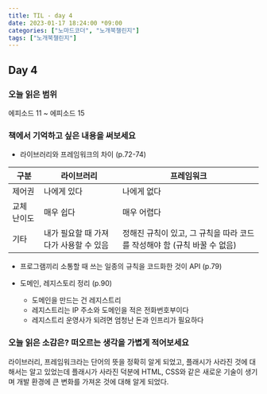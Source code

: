```yaml
---
title: TIL - day 4
date: 2023-01-17 18:24:00 *09:00
categories: ["노마드코더", "노개북챌린지"]
tags: ["노개북챌린지"]
---
```


## Day 4

### 오늘 읽은 범위

에피소드 11 ~ 에피소드 15

### 책에서 기억하고 싶은 내용을 써보세요

- 라이브러리와 프레임워크의 차이 (p.72-74)

| 구분        | 라이브러리                             | 프레임워크                                                                |
| ----------- | -------------------------------------- | ------------------------------------------------------------------------- |
| 제어권      | 나에게 있다                            | 나에게 없다                                                               |
| 교체 난이도 | 매우 쉽다                              | 매우 어렵다                                                               |
| 기타        | 내가 필요할 때 가져다가 사용할 수 있음 | 정해진 규칙이 있고, 그 규칙을 따라 코드를 작성해야 함 (규칙 바꿀 수 없음) |

- 프로그램끼리 소통할 때 쓰는 일종의 규칙을 코드화한 것이 API (p.79)

- 도메인, 레지스토리 정리 (p.90)
  - 도메인을 만드는 건 레지스트리
  - 레지스트리는 IP 주소와 도메인을 적은 전화번호부이다
  - 레지스트리 운영사가 되려면 엄청난 돈과 인프리가 필요하다

### 오늘 읽은 소감은? 떠오르는 생각을 가볍게 적어보세요

라이브러리, 프레임워크라는 단어의 뜻을 정확히 알게 되었고, 플래시가 사라진 것에 대해서는 알고 있었는데 플래시가 사라진 덕분에 HTML, CSS와 같은 새로운 기술이 생기며 개발 환경에 큰 변화를 가져온 것에 대해 알게 되었다.
